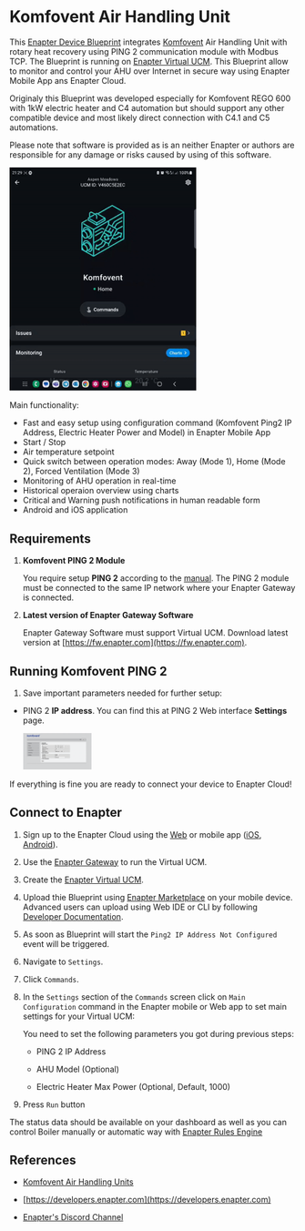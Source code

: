 # Komfovent Air Handling Unit

This [Enapter Device Blueprint](https://github.com/Enapter/marketplace#blue_book-enapter-device-blueprints) integrates [Komfovent](https://www.komfovent.com/en/) Air Handling Unit with rotary heat recovery using PING 2 communication module with Modbus TCP. The Blueprint is running on [Enapter Virtual UCM](https://handbook.enapter.com/software/software.html#%F0%9F%92%8E-virtual-ucm). This Blueprint allow to monitor and control your AHU over Internet in secure way using Enapter Mobile App ans Enapter Cloud.

Originaly this Blueprint was developed especially for Komfovent REGO 600 with 1kW electric heater and C4 automation but should support any other compatible device and most likely direct connection with C4.1 and C5 automations.

Please note that software is provided as is an neither Enapter or authors are responsible for any damage or risks caused by using of this software.

<img src="./.assets/enapter-kmfovent-blueprint.gif" alt="Enapter App" width="65%" />

Main functionality:

- Fast and easy setup using configuration command (Komfovent Ping2 IP Address, Electric Heater Power and Model) in Enapter Mobile App
- Start / Stop
- Air temperature setpoint
- Quick switch between operation modes: Away (Mode 1), Home (Mode 2), Forced Ventilation (Mode 3)
- Monitoring of AHU operation in real-time
- Historical operaion overview using charts
- Critical and Warning push notifications in human readable form
- Android and iOS application

## Requirements

1. **Komfovent PING 2 Module**

    You require setup **PING 2** according to the [manual](http://www.komfovent.com/en/downloads/PING2_manual_EN.pdf).
    The PING 2 module must be connected to the same IP network where your Enapter Gateway is connected.

3. **Latest version of Enapter Gateway Software**

    Enapter Gateway Software must support Virtual UCM. Download latest version at [https://fw.enapter.com](https://fw.enapter.com).

## Running Komfovent PING 2

1. Save important parameters needed for further setup:

- PING 2 **IP address**. You can find this at PING 2 Web interface **Settings** page.

  <img src="./.assets/settings.png" alt="main_settiings" width="25%" />

If everything is fine you are ready to connect your device to Enapter Cloud!

## Connect to Enapter

1. Sign up to the Enapter Cloud using the [Web](https://cloud.enapter.com/) or mobile app ([iOS](https://apps.apple.com/app/id1388329910), [Android](https://play.google.com/store/apps/details?id=com.enapter&hl=en)).

2. Use the [Enapter Gateway](https://handbook.enapter.com/software/gateway/2.0.0/setup/) to run the Virtual UCM.

3. Create the [Enapter Virtual UCM](https://handbook.enapter.com/software/software.html#%F0%9F%92%8E-virtual-ucm).

4. Upload thie Blueprint using [Enapter Marketplace](https://marketplace.enapter.com) on your mobile device. Advanced users can upload using Web IDE or CLI by following [Developer Documentation](https://developers.enapter.com/docs/tutorial/uploading-blueprint/).

5. As soon as Blueprint will start the `Ping2 IP Address Not Configured` event will be triggered.

6. Navigate to `Settings`.

7. Click `Commands`.

8. In the  `Settings` section of the `Commands` screen click on `Main Configuration` command in the Enapter mobile or Web app to set main settings for your Virtual UCM:

    You need to set the following parameters you got during previous steps:

    - PING 2 IP Address

    - AHU Model (Optional)

    - Electric Heater Max Power (Optional, Default, 1000)

9. Press `Run` button

The status data should be available on your dashboard as well as you can control Boiler manually or automatic way with [Enapter Rules Engine](https://developers.enapter.com/docs/reference/rules/time)

## References

- [Komfovent Air Handling Units](https://www.komfovent.com/en/)

- [https://developers.enapter.com](https://developers.enapter.com)

- [Enapter's Discord Channel](https://discord.gg/TCaEZs3qpe)
